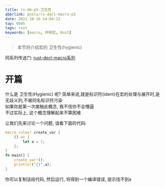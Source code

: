 ```yaml
---
title: rs-dm-p5-卫生性
abbrlink: posts/rs-decl-macro-p5
date: 2021-10-16 14:04:12
top: 9895
tags: rust
keywords: [macro, 声明宏, Rust]
---
```

> 本节将介绍宏的 卫生性(hygienic)
<!-- more -->

同系列传送门: [rust-decl-macro系列](/categories/rust-decl-macro)

# 开篇
什么是 卫生性(Hygienic) 呢?
简单来说,就是标识符(ident)在宏的处理与展开时,是无歧义的,不被同名标识符污染  
如果你是第一次接触此概念, 我不信你不会懵逼  
不过实际上, 这个概念理解起来不算困难  

让我们先来讨论一个问题, 请看下面的代码:
```rust
macro_rules! create_var {
	() => {
		let a = 1;
	};
}
fn main() {
	create_var!();
	println!("{}",a);
}
```
你可以复制该段代码, 然后运行, 将得到一个编译错误, 提示找不到a  
